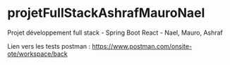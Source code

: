 # projetFullStackAshrafMauroNael
Projet développement full stack - Spring Boot React - Nael, Mauro, Ashraf


Lien vers les tests postman : https://www.postman.com/onsite-ote/workspace/back